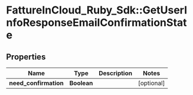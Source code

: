 # FattureInCloud_Ruby_Sdk::GetUserInfoResponseEmailConfirmationState

## Properties

| Name | Type | Description | Notes |
| ---- | ---- | ----------- | ----- |
| **need_confirmation** | **Boolean** |  | [optional] |

